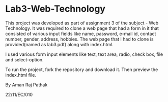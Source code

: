 # Lab3-Web-Technology

This project was developed as part of assignment 3 of the subject - Web Technology. It was required to clone a web page that had a form in it that consisted of various input fields like name, password, e-mail id, contact number, gender, address, hobbies.
The web page that I had to clone is provided(named as lab3.pdf) along with index.html.

I used various form input elements like text, text area, radio, check box, file and select-option.

To run the project, fork the repository and download it. Then preview the index.html file.

By Aman Raj Pathak

22/11/EC/010
